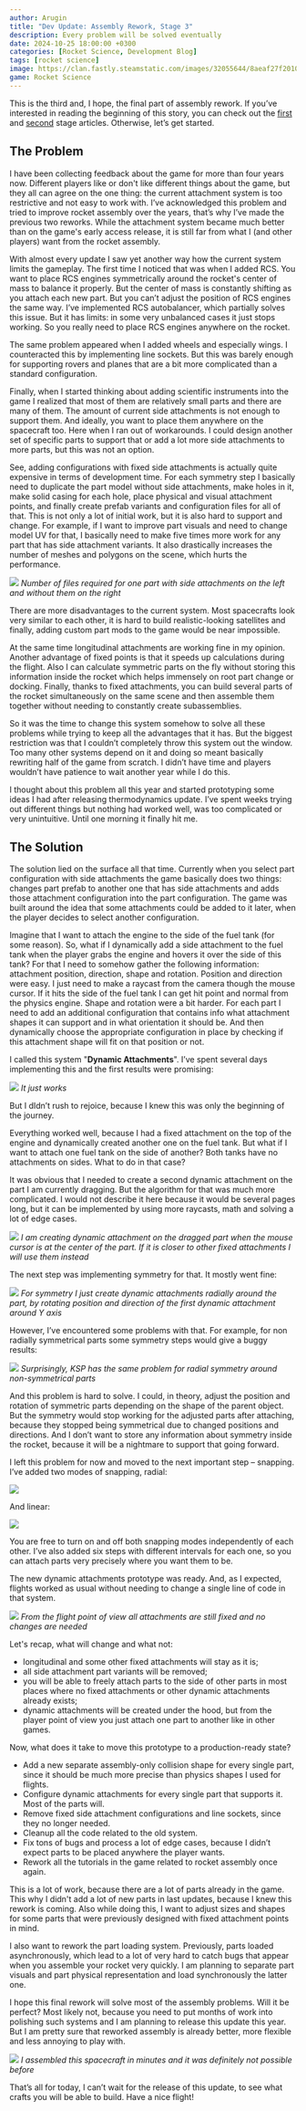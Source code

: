 ```yaml
---
author: Arugin
title: "Dev Update: Assembly Rework, Stage 3" 
description: Every problem will be solved eventually
date: 2024-10-25 18:00:00 +0300
categories: [Rocket Science, Development Blog]
tags: [rocket science]  
image: https://clan.fastly.steamstatic.com/images/32055644/8aeaf27f20105b16148486858c7720f5ebb71022.png
game: Rocket Science
---
```

This is the third and, I hope, the final part of assembly rework. If you’ve interested in reading the beginning of this story, you can check out the [first](/en/posts/2023/rocket-assembly-rework-stage-1/) and [second](/en/posts/2023/dev-update-assembly-rework-stage-2/) stage articles. Otherwise, let’s get started.

## The Problem

I have been collecting feedback about the game for more than four years now. Different players like or don't like different things about the game, but they all can agree on the one thing: the current attachment system is too restrictive and not easy to work with. I’ve acknowledged this problem and tried to improve rocket assembly over the years, that’s why I’ve made the previous two reworks. While the attachment system became much better than on the game's early access release, it is still far from what I (and other players) want from the rocket assembly.

With almost every update I saw yet another way how the current system limits the gameplay. The first time I noticed that was when I added RCS. You want to place RCS engines symmetrically around the rocket's center of mass to balance it properly. But the center of mass is constantly shifting as you attach each new part. But you can’t adjust the position of RCS engines the same way. I’ve implemented RCS autobalancer, which partially solves this issue. But it has limits: in some very unbalanced cases it just stops working. So you really need to place RCS engines anywhere on the rocket.

The same problem appeared when I added wheels and especially wings. I counteracted this by implementing line sockets. But this was barely enough for supporting rovers and planes that are a bit more complicated than a standard configuration. 

Finally, when I started thinking about adding scientific instruments into the game I realized that most of them are relatively small parts and there are many of them. The amount of current side attachments is not enough to support them. And ideally, you want to place them anywhere on the spacecraft too. Here when I ran out of workarounds. I could design another set of specific parts to support that or add a lot more side attachments to more parts, but this was not an option.

See, adding configurations with fixed side attachments is actually quite expensive in terms of development time. For each symmetry step I basically need to duplicate the part model without side attachments, make holes in it, make solid casing for each hole, place physical and visual attachment points, and finally create prefab variants and configuration files for all of that. This is not only a lot of initial work, but it is also hard to support and change. For example, if I want to improve part visuals and need to change model UV for that, I basically need to make five times more work for any part that has side attachment variants. It also drastically increases the number of meshes and polygons on the scene, which hurts the performance.

![](https://clan.fastly.steamstatic.com/images/32055644/c39e043133d972705203f6e04452320c1b61af75.png)
_Number of files required for one part with side attachments on the left and without them on the right_

There are more disadvantages to the current system. Most spacecrafts look very similar to each other, it is hard to build realistic-looking satellites and finally, adding custom part mods to the game would be near impossible.

At the same time longitudinal attachments are working fine in my opinion. Another advantage of fixed points is that it speeds up calculations during the flight. Also I can calculate symmetric parts on the fly without storing this information inside the rocket which helps immensely on root part change or docking. Finally, thanks to fixed attachments, you can build several parts of the rocket simultaneously on the same scene and then assemble them together without needing to constantly create subassemblies. 

So it was the time to change this system somehow to solve all these problems while trying to keep all the advantages that it has. But the biggest restriction was that I couldn’t completely throw this system out the window. Too many other systems depend on it and doing so meant basically rewriting half of the game from scratch. I didn’t have time and players wouldn’t have patience to wait another year while I do this.

I thought about this problem all this year and started prototyping some ideas I had after releasing thermodynamics update. I’ve spent weeks trying out different things but nothing had worked well, was too complicated or very unintuitive. Until one morning it finally hit me.

## The Solution

The solution lied on the surface all that time. Currently when you select part configuration with side attachments the game basically does two things: changes part prefab to another one that has side attachments and adds those attachment configuration into the part configuration. The game was built around the idea that some attachments could be added to it later, when the player decides to select another configuration. 

Imagine that I want to attach the engine to the side of the fuel tank (for some reason). So, what if I dynamically add a side attachment to the fuel tank when the player grabs the engine and hovers it over the side of this tank? For that I need to somehow gather the following information: attachment position, direction, shape and rotation. Position and direction were easy. I just need to make a raycast from the camera though the mouse cursor. If it hits the side of the fuel tank I can get hit point and normal from the physics engine. Shape and rotation were a bit harder. For each part I need to add an additional configuration that contains info what attachment shapes it can support and in what orientation it should be. And then dynamically choose the appropriate configuration in place by checking if this attachment shape will fit on that position or not.

I called this system "**Dynamic Attachments**". I’ve spent several days implementing this and the first results were promising:

![](https://media2.giphy.com/media/v1.Y2lkPTc5MGI3NjExbWp2Njd2d2YyMXpiMWJseWE0YXk5bzNudDJjNjBkMGt4M3VieWJxaCZlcD12MV9pbnRlcm5hbF9naWZfYnlfaWQmY3Q9Zw/QhHcj9U0dhlaNB0Qaw/giphy.gif)
_It just works_

But I dIdn’t rush to rejoice, because I knew this was only the beginning of the journey.

Everything worked well, because I had a fixed attachment on the top of the engine and dynamically created another one on the fuel tank. But what if I want to attach one fuel tank on the side of another? Both tanks have no attachments on sides. What to do in that case?

It was obvious that I needed to create a second dynamic attachment on the part I am currently dragging. But the algorithm for that was much more complicated. I would not describe it here because it would be several pages long, but it can be implemented by using more raycasts, math and solving a lot of edge cases.

![](https://media0.giphy.com/media/v1.Y2lkPTc5MGI3NjExdnd3YjJ6cmhpcHhvc2ppdGI4ZXpxZ2VvYmFqaW15YjA3a3hlMzloZyZlcD12MV9pbnRlcm5hbF9naWZfYnlfaWQmY3Q9Zw/r52YqrbjRqijqyBw1T/giphy.gif)
_I am creating dynamic attachment on the dragged part when the mouse cursor is at the center of the part. If it is closer to other fixed attachments I will use them instead_

The next step was implementing symmetry for that. It mostly went fine:

![](https://media2.giphy.com/media/v1.Y2lkPTc5MGI3NjExbzdmYndxMzVlcTJrbGU2aGJhZHowOXF1aWJiYWV3OXN3YW9lZTY2MSZlcD12MV9pbnRlcm5hbF9naWZfYnlfaWQmY3Q9Zw/B2pBXysSD9dy9WyEMI/giphy.gif)
_For symmetry I just create dynamic attachments radially around the part, by rotating position and direction of the first dynamic attachment around Y axis_

However, I’ve encountered some problems with that. For example, for non radially symmetrical parts some symmetry steps would give a buggy results:

![](https://media3.giphy.com/media/v1.Y2lkPTc5MGI3NjExZzk1eWlnaDdrbXN1ZWRyZmwwZDlsMmdybTg5MWEydm1wbnY2Y2x0MSZlcD12MV9pbnRlcm5hbF9naWZfYnlfaWQmY3Q9Zw/lK85i3jL2p56hXlRPZ/giphy.gif)
_Surprisingly, KSP has the same problem for radial symmetry around non-symmetrical parts_

And this problem is hard to solve. I could, in theory, adjust the position and rotation of symmetric parts depending on the shape of the parent object. But  the symmetry would stop working for the adjusted parts after attaching, because they stopped being symmetrical due to changed positions and directions. And I don’t want to store any information about symmetry inside the rocket, because it will be a nightmare to support that going forward.

I left this problem for now and moved to the next important step – snapping. I’ve added two modes of snapping, radial:

![](https://media1.giphy.com/media/v1.Y2lkPTc5MGI3NjExMnQ3emFieXNlM2pwcWl0YnV2emk1ZzNpYW5oY2pia3Q1YTRyYTJjMyZlcD12MV9pbnRlcm5hbF9naWZfYnlfaWQmY3Q9Zw/ngRyXFGPiOvzYRXwJ0/giphy.gif)

And linear:

![](https://media3.giphy.com/media/v1.Y2lkPTc5MGI3NjExd3E1NTlxbDYwa2c3NW0wMzJ3eXB1bGQwanc2anhnZHhraWdtNm8xaSZlcD12MV9pbnRlcm5hbF9naWZfYnlfaWQmY3Q9Zw/sZHf1n4B5ANqjMipsE/giphy.gif)

You are free to turn on and off both snapping modes independently of each other. I’ve also added six steps with different intervals for each one, so you can attach parts very precisely where you want them to be.

The new dynamic attachments prototype was ready. And, as I expected, flights worked as usual without needing to change a single line of code in that system.

![](https://media3.giphy.com/media/v1.Y2lkPTc5MGI3NjExOG1pOXlhYmx1aTFicDByaWtqNThtZGs5ZjhhemN0ajBtcjMwYnN5dSZlcD12MV9pbnRlcm5hbF9naWZfYnlfaWQmY3Q9Zw/roIQlBhBNhq8q92HHw/giphy.gif)
_From the flight point of view all attachments are still fixed and no changes are needed_

Let's recap, what will change and what not:
- longitudinal and some other fixed attachments will stay as it is;
- all side attachment part variants will be removed;
- you will be able to freely attach parts to the side of other parts in most places where no fixed attachments or other dynamic attachments already exists;
- dynamic attachments will be created under the hood, but from the player point of view you just attach one part to another like in other games.

Now, what does it take to move this prototype to a production-ready state? 
- Add a new separate assembly-only collision shape for every single part, since it should be much more precise than physics shapes I used for flights.
- Configure dynamic attachments for every single part that supports it. Most of the parts will.
- Remove fixed side attachment configurations and line sockets, since they no longer needed.
- Cleanup all the code related to the old system.
- Fix tons of bugs and process a lot of edge cases, because I didn’t expect parts to be placed anywhere the player wants.
- Rework all the tutorials in the game related to rocket assembly once again.

This is a lot of work, because there are a lot of parts already in the game. This why I didn't add a lot of new parts in last updates, because I knew this rework is coming. Also while doing this, I want to adjust sizes and shapes for some parts that were previously designed with fixed attachment points in mind.

I also want to rework the part loading system. Previously, parts loaded asynchronously, which lead to a lot of very hard to catch bugs that appear when you assemble your rocket very quickly. I am planning to separate part visuals and part physical representation and load synchronously the latter one.

I hope this final rework will solve most of the assembly problems. Will it be perfect? Most likely not, because you need to put months of work into polishing such systems and I am planning to release this update this year. But I am pretty sure that reworked assembly is already better, more flexible and less annoying to play with.

![](https://clan.fastly.steamstatic.com/images/32055644/8aeaf27f20105b16148486858c7720f5ebb71022.png)
_I assembled this spacecraft in minutes and it was definitely not possible before_

That’s all for today, I can’t wait for the release of this update, to see what crafts you will be able to build. Have a nice flight!
